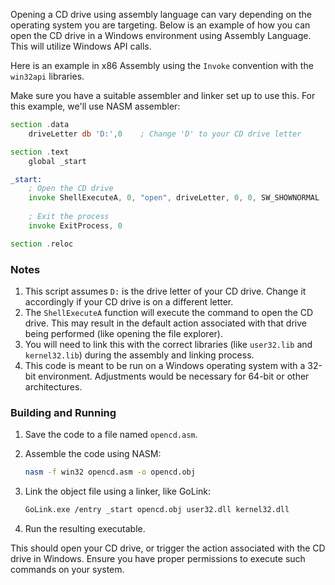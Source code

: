 Opening a CD drive using assembly language can vary depending on the operating system you are targeting. Below is an example of how you can open the CD drive in a Windows environment using Assembly Language. This will utilize Windows API calls. 

Here is an example in x86 Assembly using the `Invoke` convention with the `win32api` libraries. 

Make sure you have a suitable assembler and linker set up to use this. For this example, we'll use NASM assembler:

```asm
section .data
    driveLetter db 'D:',0    ; Change 'D' to your CD drive letter

section .text
    global _start

_start:
    ; Open the CD drive
    invoke ShellExecuteA, 0, "open", driveLetter, 0, 0, SW_SHOWNORMAL
   
    ; Exit the process
    invoke ExitProcess, 0

section .reloc
```

### Notes
1. This script assumes `D:` is the drive letter of your CD drive. Change it accordingly if your CD drive is on a different letter.
2. The `ShellExecuteA` function will execute the command to open the CD drive. This may result in the default action associated with that drive being performed (like opening the file explorer).
3. You will need to link this with the correct libraries (like `user32.lib` and `kernel32.lib`) during the assembly and linking process.
4. This code is meant to be run on a Windows operating system with a 32-bit environment. Adjustments would be necessary for 64-bit or other architectures.

### Building and Running
1. Save the code to a file named `opencd.asm`.
2. Assemble the code using NASM:
   ```bash
   nasm -f win32 opencd.asm -o opencd.obj
   ```
3. Link the object file using a linker, like GoLink:
   ```bash
   GoLink.exe /entry _start opencd.obj user32.dll kernel32.dll
   ```

4. Run the resulting executable.

This should open your CD drive, or trigger the action associated with the CD drive in Windows. Ensure you have proper permissions to execute such commands on your system.
